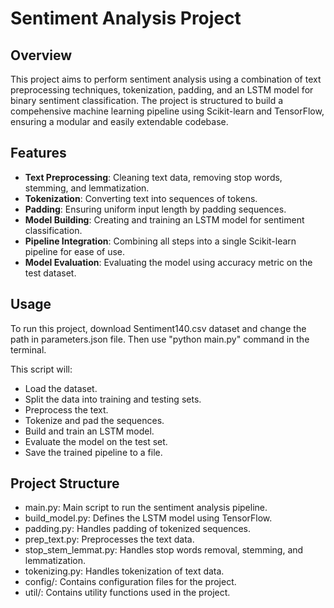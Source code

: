# Sentiment Analysis Project

## Overview

This project aims to perform sentiment analysis using a combination of text preprocessing techniques, tokenization, padding, and an LSTM model for binary sentiment classification. The project is structured to build a compehensive machine learning pipeline using Scikit-learn and TensorFlow, ensuring a modular and easily extendable codebase.

## Features

- **Text Preprocessing**: Cleaning text data, removing stop words, stemming, and lemmatization.
- **Tokenization**: Converting text into sequences of tokens.
- **Padding**: Ensuring uniform input length by padding sequences.
- **Model Building**: Creating and training an LSTM model for sentiment classification.
- **Pipeline Integration**: Combining all steps into a single Scikit-learn pipeline for ease of use.
- **Model Evaluation**: Evaluating the model using accuracy metric on the test dataset.

## Usage

To run this project, download Sentiment140.csv dataset and change the path in parameters.json file. Then use "python main.py" command in the terminal.

This script will:

- Load the dataset.
- Split the data into training and testing sets.
- Preprocess the text.
- Tokenize and pad the sequences.
- Build and train an LSTM model.
- Evaluate the model on the test set.
- Save the trained pipeline to a file.

## Project Structure

- main.py: Main script to run the sentiment analysis pipeline.
- build_model.py: Defines the LSTM model using TensorFlow.
- padding.py: Handles padding of tokenized sequences.
- prep_text.py: Preprocesses the text data.
- stop_stem_lemmat.py: Handles stop words removal, stemming, and lemmatization.
- tokenizing.py: Handles tokenization of text data.
- config/: Contains configuration files for the project.
- util/: Contains utility functions used in the project.
